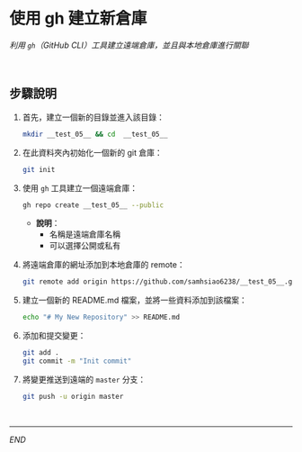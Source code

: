 # 使用 gh 建立新倉庫

_利用 `gh`（GitHub CLI）工具建立遠端倉庫，並且與本地倉庫進行關聯_

<br>

## 步驟說明

1. 首先，建立一個新的目錄並進入該目錄：

    ```bash
    mkdir __test_05__ && cd  __test_05__
    ```

2. 在此資料夾內初始化一個新的 git 倉庫：

    ```bash
    git init
    ```

3. 使用 `gh` 工具建立一個遠端倉庫：

    ```bash
    gh repo create __test_05__ --public
    ```

    - **說明**：
        - 名稱是遠端倉庫名稱
        - 可以選擇公開或私有

4. 將遠端倉庫的網址添加到本地倉庫的 remote：

    ```bash
    git remote add origin https://github.com/samhsiao6238/__test_05__.git
    ```

5. 建立一個新的 README.md 檔案，並將一些資料添加到該檔案：

    ```bash
    echo "# My New Repository" >> README.md
    ```

6. 添加和提交變更：

    ```bash
    git add .
    git commit -m "Init commit"
    ```

7. 將變更推送到遠端的 `master` 分支：

    ```bash
    git push -u origin master
    ```

<br>

---

_END_